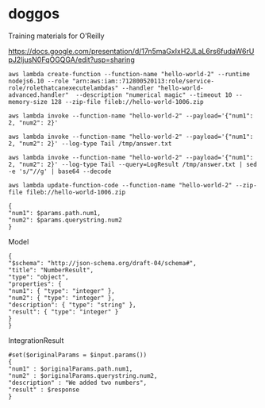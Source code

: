 # doggos
Training materials for O'Reilly

https://docs.google.com/presentation/d/17n5maGxIxH2JLaL6rs6fudaW6rUpJ2ljusN0FqOGQGA/edit?usp=sharing

```aws lambda create-function --function-name "hello-world-2" --runtime nodejs6.10 --role "arn:aws:iam::712800520113:role/service-role/rolethatcanexecutelambdas" --handler "hello-world-advanced.handler"  --description "numerical magic" --timeout 10 --memory-size 128 --zip-file fileb://hello-world-1006.zip```

```aws lambda invoke --function-name "hello-world-2" --payload='{"num1": 2, "num2": 2}'```

```aws lambda invoke --function-name "hello-world-2" --payload='{"num1": 2, "num2": 2}' --log-type Tail /tmp/answer.txt```

```aws lambda invoke --function-name "hello-world-2" --payload='{"num1": 2, "num2": 2}' --log-type Tail --query=LogResult /tmp/answer.txt | sed -e 's/"//g' | base64 --decode```

```aws lambda update-function-code --function-name "hello-world-2" --zip-file fileb://hello-world-1006.zip```

```#set($params = $input.params())
{
"num1": $params.path.num1,
"num2": $params.querystring.num2
}
```

Model
```
{
"$schema": "http://json-schema.org/draft-04/schema#",
"title": "NumberResult",
"type": "object",
"properties": {
"num1": { "type": "integer" },
"num2": { "type": "integer" },
"description": { "type": "string" },
"result": { "type": "integer" }
}
}
```

IntegrationResult
```#set($response = $input.body)
#set($originalParams = $input.params())
{
"num1" : $originalParams.path.num1,
"num2" : $originalParams.querystring.num2,
"description" : "We added two numbers",
"result" : $response
}
```

